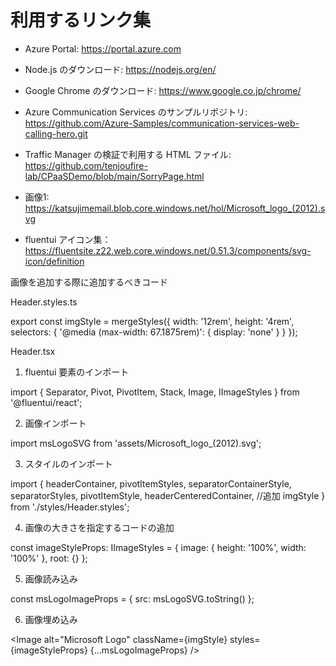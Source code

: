 # 利用するリンク集

- Azure Portal: https://portal.azure.com
- Node.js のダウンロード: https://nodejs.org/en/ 
- Google Chrome のダウンロード: https://www.google.co.jp/chrome/
- Azure Communication Services のサンプルリポジトリ: https://github.com/Azure-Samples/communication-services-web-calling-hero.git
- Traffic Manager の検証で利用する HTML ファイル: https://github.com/tenjoufire-lab/CPaaSDemo/blob/main/SorryPage.html


- 画像1: https://katsujimemail.blob.core.windows.net/hol/Microsoft_logo_(2012).svg
- fluentui アイコン集： https://fluentsite.z22.web.core.windows.net/0.51.3/components/svg-icon/definition


画像を追加する際に追加するべきコード

Header.styles.ts

export const imgStyle = mergeStyles({
    width: '12rem',
    height: '4rem',
    selectors: {
        '@media (max-width: 67.1875rem)': {
            display: 'none'
        }
    }
});

Header.tsx

1. fluentui 要素のインポート

import { Separator, Pivot, PivotItem, Stack, Image, IImageStyles } from '@fluentui/react';

2. 画像インポート

import msLogoSVG from 'assets/Microsoft_logo_(2012).svg';

3. スタイルのインポート

import {
    headerContainer,
    pivotItemStyles,
    separatorContainerStyle,
    separatorStyles,
    pivotItemStyle,
    headerCenteredContainer,
    //追加
    imgStyle
} from './styles/Header.styles';

4. 画像の大きさを指定するコードの追加

const imageStyleProps: IImageStyles = {
    image: {
        height: '100%',
        width: '100%'
    },
    root: {}
};

5. 画像読み込み

const msLogoImageProps = { src: msLogoSVG.toString() };

6. 画像埋め込み

<Image
     alt="Microsoft Logo"
     className={imgStyle}
     styles={imageStyleProps}
     {...msLogoImageProps}
/>
